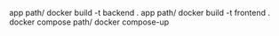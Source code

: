 app path/ docker build -t backend .
app path/ docker build -t frontend .
docker compose path/ docker compose-up
